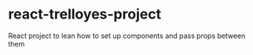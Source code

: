 # react-trelloyes-project
React project to lean how to set up components and pass props between them
